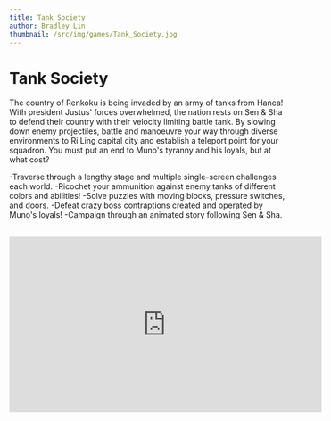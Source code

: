 ```yaml
---
title: Tank Society
author: Bradley Lin
thumbnail: /src/img/games/Tank_Society.jpg
---
```


# Tank Society

The country of Renkoku is being invaded by an army of tanks from Hanea! With president Justus' forces overwhelmed, the nation rests on Sen & Sha to defend their country with their velocity limiting battle tank. By slowing down enemy projectiles, battle and manoeuvre your way through diverse environments to Ri Ling capital city and establish a teleport point for your squadron. You must put an end to Muno's tyranny and his loyals, but at what cost?

-Traverse through a lengthy stage and multiple single-screen challenges each world.
-Ricochet your ammunition against enemy tanks of different colors and abilities!
-Solve puzzles with moving blocks, pressure switches, and doors.
-Defeat crazy boss contraptions created and operated by Muno's loyals!
-Campaign through an animated story following Sen & Sha.

<br>

<iframe width="560" height="315" src="https://www.youtube.com/embed/r_Y4mUx9Gn0" frameborder="0" allowfullscreen></iframe>
